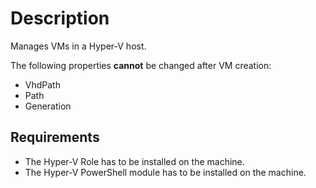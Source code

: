 # Description

Manages VMs in a Hyper-V host.

The following properties **cannot** be changed after VM creation:

* VhdPath
* Path
* Generation

## Requirements

* The Hyper-V Role has to be installed on the machine.
* The Hyper-V PowerShell module has to be installed on the machine.
